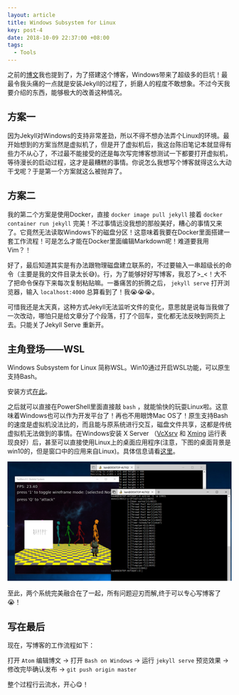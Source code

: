 ```yaml
---
layout: article
title: Windows Subsystem for Linux
key: post-4
date: 2018-10-09 22:37:00 +08:00
tags:
  - Tools
---
```


之前的[博文](https://lloyar.github.io/2018/09/28/first-post/)我也提到了，为了搭建这个博客，Windows带来了超级多的巨坑！最最令我头痛的一点就是安装Jekyll的过程了，折磨人的程度不敢想象。不过今天我要介绍的东西，能够极大的改善这种情况。

<!--more-->

## 方案一

因为Jekyll对Windows的支持非常差劲，所以不得不想办法弄个Linux的环境。最开始想到的方案当然是虚拟机了，但是开了虚拟机后，我这台陈旧笔记本就显得有些力不从心了，不过最不能接受的还是每次写完博客想测试一下都要打开虚拟机，等待漫长的启动过程，这才是最糟糕的事情。你说怎么我想写个博客就得这么大动干戈呢？于是第一个方案就这么被抛弃了。

## 方案二

我的第二个方案是使用Docker，直接 `docker image pull jekyll` 接着 `docker container run jekyll` 完美！不过事情远没我想的那般美好，糟心的事情又来了。它竟然无法读取Windows下的磁盘分区！这意味着我要在Docker里面搭建一套工作流程！可是怎么才能在Docker里面编辑Markdown呢！难道要我用Vim？！

好了，最后知道其实是有办法跟物理磁盘建立联系的，不过要输入一串超级长的命令（主要是我的文件目录太长😅)。行，为了能够好好写博客，我忍了>\_<！大不了把命令保存下来每次复制粘贴嘛。一番痛苦的折腾之后， `jekyll serve` 打开浏览器，输入 `localhost:4000` 总算看到了！我😭😭😭。

可惜我还是太天真，这种方式Jekyll无法监听文件的变化，意思就是说每当我做了一次改动，哪怕只是给文章分了个段落，打了个回车，变化都无法反映到网页上去。只能关了Jekyll Serve 重新开。

## 主角登场——WSL

Windows Subsystem for Linux 简称WSL。Win10通过开启WSL功能，可以原生支持Bash。

安装方式[在此](https://docs.microsoft.com/en-us/windows/wsl/install-win10)。

之后就可以直接在PowerShell里面直接敲 `bash` ，就能愉快的玩耍Linux啦。这意味着Windows也可以作为开发平台了！再也不用眼馋Mac OS了！原生支持Bash的速度是虚拟机没法比的，而且能与原系统进行交互，磁盘文件共享，这都是传统虚拟机无法做到的事情。在Windows安装 X Server （[VcXsrv](https://sourceforge.net/projects/vcxsrv/) 和 [Xming](https://sourceforge.net/projects/xming/) 运行表现良好）后，甚至可以直接使用Linux上的桌面应用程序(注意，下图的桌面背景是win10的，但是窗口中的应用来自Linux)。具体信息请看[这里](https://github.com/Microsoft/WSL/issues/637)。

![posts wsl xwindow app](/images/2018/10/post-wsl-xwindow-app.png)

至此，两个系统完美融合在了一起，所有问题迎刃而解,终于可以专心写博客了😭！

## 写在最后

现在，写博客的工作流程如下：

打开 `Atom` 编辑博文 -> 打开 `Bash on Windows` -> 运行 `jekyll serve` 预览效果 -> 修改完毕确认发布 ->  `git push origin master`

整个过程行云流水，开心😋！
